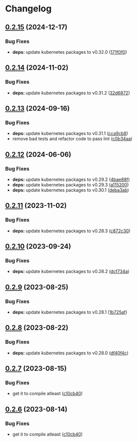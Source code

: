 # Changelog

## [0.2.15](https://github.com/Jmainguy/k8sCapcity/compare/v0.2.14...v0.2.15) (2024-12-17)


### Bug Fixes

* **deps:** update kubernetes packages to v0.32.0 ([171f0f0](https://github.com/Jmainguy/k8sCapcity/commit/171f0f0abf39b4c1cf4183df5a5bbfbfe56895f1))

## [0.2.14](https://github.com/Jmainguy/k8sCapcity/compare/v0.2.13...v0.2.14) (2024-11-02)


### Bug Fixes

* **deps:** update kubernetes packages to v0.31.2 ([32d6872](https://github.com/Jmainguy/k8sCapcity/commit/32d6872484ad690391a3862123ad32bddc000605))

## [0.2.13](https://github.com/Jmainguy/k8sCapcity/compare/v0.2.12...v0.2.13) (2024-09-16)


### Bug Fixes

* **deps:** update kubernetes packages to v0.31.1 ([cca9cb8](https://github.com/Jmainguy/k8sCapcity/commit/cca9cb8950eae849f49bc22fd77b9d0f24a4673c))
* remove bad tests and refactor code to pass lint ([c0b34aa](https://github.com/Jmainguy/k8sCapcity/commit/c0b34aa8f6e3932f79d224988aac136245275312))

## [0.2.12](https://github.com/Jmainguy/k8sCapcity/compare/v0.2.11...v0.2.12) (2024-06-06)


### Bug Fixes

* **deps:** update kubernetes packages to v0.29.2 ([4bae88f](https://github.com/Jmainguy/k8sCapcity/commit/4bae88f54c4d8f6908afdde8e8d72f09d74aa962))
* **deps:** update kubernetes packages to v0.29.3 ([a115200](https://github.com/Jmainguy/k8sCapcity/commit/a115200ceba8338cfccab7721c20a7425fddcbd3))
* **deps:** update kubernetes packages to v0.30.1 ([deba3ab](https://github.com/Jmainguy/k8sCapcity/commit/deba3abc43f2f2ce0f087b53cfef0b5d60fb2a8d))

## [0.2.11](https://github.com/Jmainguy/k8sCapcity/compare/v0.2.10...v0.2.11) (2023-11-02)


### Bug Fixes

* **deps:** update kubernetes packages to v0.28.3 ([c872c30](https://github.com/Jmainguy/k8sCapcity/commit/c872c3001fc405549a0f80201c27c46c33ee0590))

## [0.2.10](https://github.com/Jmainguy/k8sCapcity/compare/v0.2.9...v0.2.10) (2023-09-24)


### Bug Fixes

* **deps:** update kubernetes packages to v0.28.2 ([dcf734a](https://github.com/Jmainguy/k8sCapcity/commit/dcf734afbf4af3d4520512f374e5e01e468bbdc8))

## [0.2.9](https://github.com/Jmainguy/k8sCapcity/compare/v0.2.8...v0.2.9) (2023-08-25)


### Bug Fixes

* **deps:** update kubernetes packages to v0.28.1 ([1b725af](https://github.com/Jmainguy/k8sCapcity/commit/1b725af6e71eb83029ab208471bae2382231bf57))

## [0.2.8](https://github.com/Jmainguy/k8sCapcity/compare/v0.2.7...v0.2.8) (2023-08-22)


### Bug Fixes

* **deps:** update kubernetes packages to v0.28.0 ([df40f4c](https://github.com/Jmainguy/k8sCapcity/commit/df40f4c73adb7d4c04dec710492068c4a3c87dd7))

## [0.2.7](https://github.com/Jmainguy/k8sCapcity/compare/v0.2.6...v0.2.7) (2023-08-15)


### Bug Fixes

* get it to compile atleast ([c10cb40](https://github.com/Jmainguy/k8sCapcity/commit/c10cb407024a6eca29500bd5d7c495cc7efdbf04))

## [0.2.6](https://github.com/Jmainguy/k8sCapcity/compare/v0.2.5...v0.2.6) (2023-08-14)


### Bug Fixes

* get it to compile atleast ([c10cb40](https://github.com/Jmainguy/k8sCapcity/commit/c10cb407024a6eca29500bd5d7c495cc7efdbf04))
